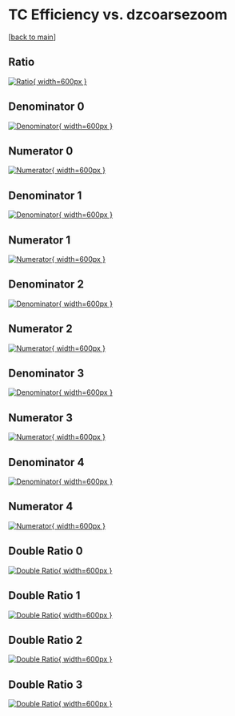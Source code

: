 # TC Efficiency vs. dzcoarsezoom

[[back to main](./)]



## Ratio

[![Ratio](../mtv/var/TC_vtr_0_-1_eff_dzcoarsezoom.png){ width=600px }](../mtv/var/TC_vtr_0_-1_eff_dzcoarsezoom.pdf)

## Denominator 0

[![Denominator](../mtv/den/TC_vtr_0_-1_eff_dzcoarsezoom_den0.png){ width=600px }](../mtv/den/TC_vtr_0_-1_eff_dzcoarsezoom_den0.pdf)

## Numerator 0

[![Numerator](../mtv/num/TC_vtr_0_-1_eff_dzcoarsezoom_num0.png){ width=600px }](../mtv/num/TC_vtr_0_-1_eff_dzcoarsezoom_num0.pdf)

## Denominator 1

[![Denominator](../mtv/den/TC_vtr_0_-1_eff_dzcoarsezoom_den1.png){ width=600px }](../mtv/den/TC_vtr_0_-1_eff_dzcoarsezoom_den1.pdf)

## Numerator 1

[![Numerator](../mtv/num/TC_vtr_0_-1_eff_dzcoarsezoom_num1.png){ width=600px }](../mtv/num/TC_vtr_0_-1_eff_dzcoarsezoom_num1.pdf)

## Denominator 2

[![Denominator](../mtv/den/TC_vtr_0_-1_eff_dzcoarsezoom_den2.png){ width=600px }](../mtv/den/TC_vtr_0_-1_eff_dzcoarsezoom_den2.pdf)

## Numerator 2

[![Numerator](../mtv/num/TC_vtr_0_-1_eff_dzcoarsezoom_num2.png){ width=600px }](../mtv/num/TC_vtr_0_-1_eff_dzcoarsezoom_num2.pdf)

## Denominator 3

[![Denominator](../mtv/den/TC_vtr_0_-1_eff_dzcoarsezoom_den3.png){ width=600px }](../mtv/den/TC_vtr_0_-1_eff_dzcoarsezoom_den3.pdf)

## Numerator 3

[![Numerator](../mtv/num/TC_vtr_0_-1_eff_dzcoarsezoom_num3.png){ width=600px }](../mtv/num/TC_vtr_0_-1_eff_dzcoarsezoom_num3.pdf)

## Denominator 4

[![Denominator](../mtv/den/TC_vtr_0_-1_eff_dzcoarsezoom_den4.png){ width=600px }](../mtv/den/TC_vtr_0_-1_eff_dzcoarsezoom_den4.pdf)

## Numerator 4

[![Numerator](../mtv/num/TC_vtr_0_-1_eff_dzcoarsezoom_num4.png){ width=600px }](../mtv/num/TC_vtr_0_-1_eff_dzcoarsezoom_num4.pdf)

## Double Ratio 0

[![Double Ratio](../mtv/ratio/TC_vtr_0_-1_eff_dzcoarsezoom_ratio0.png){ width=600px }](../mtv/ratio/TC_vtr_0_-1_eff_dzcoarsezoom_ratio0.pdf)

## Double Ratio 1

[![Double Ratio](../mtv/ratio/TC_vtr_0_-1_eff_dzcoarsezoom_ratio1.png){ width=600px }](../mtv/ratio/TC_vtr_0_-1_eff_dzcoarsezoom_ratio1.pdf)

## Double Ratio 2

[![Double Ratio](../mtv/ratio/TC_vtr_0_-1_eff_dzcoarsezoom_ratio2.png){ width=600px }](../mtv/ratio/TC_vtr_0_-1_eff_dzcoarsezoom_ratio2.pdf)

## Double Ratio 3

[![Double Ratio](../mtv/ratio/TC_vtr_0_-1_eff_dzcoarsezoom_ratio3.png){ width=600px }](../mtv/ratio/TC_vtr_0_-1_eff_dzcoarsezoom_ratio3.pdf)

